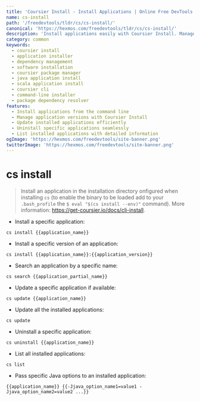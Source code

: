 ```yaml
---
title: 'Coursier Install - Install Applications | Online Free DevTools by Hexmos'
name: cs-install
path: '/freedevtools/tldr/cs/cs-install/'
canonical: 'https://hexmos.com/freedevtools/tldr/cs/cs-install/'
description: 'Install applications easily with Coursier Install. Manage dependencies and streamline software installation process. Free online tool, no registration required.'
category: common
keywords:
  - coursier install
  - application installer
  - dependency management
  - software installation
  - coursier package manager
  - java application install
  - scala application install
  - coursier cli
  - command-line installer
  - package dependency resolver
features:
  - Install applications from the command line
  - Manage application versions with Coursier Install
  - Update installed applications efficiently
  - Uninstall specific applications seamlessly
  - List installed applications with detailed information
ogImage: 'https://hexmos.com/freedevtools/site-banner.png'
twitterImage: 'https://hexmos.com/freedevtools/site-banner.png'
---
```


# cs install

> Install an application in the installation directory onfigured when installing `cs` (to enable the binary to be loaded add to your `.bash_profile` the `$ eval "$(cs install --env)"` command).
> More information: <https://get-coursier.io/docs/cli-install>.

- Install a specific application:

`cs install {{application_name}}`

- Install a specific version of an application:

`cs install {{application_name}}:{{application_version}}`

- Search an application by a specific name:

`cs search {{application_partial_name}}`

- Update a specific application if available:

`cs update {{application_name}}`

- Update all the installed applications:

`cs update`

- Uninstall a specific application:

`cs uninstall {{application_name}}`

- List all installed applications:

`cs list`

- Pass specific Java options to an installed application:

`{{application_name}} {{-Jjava_option_name1=value1 -Jjava_option_name2=value2 ...}}`
